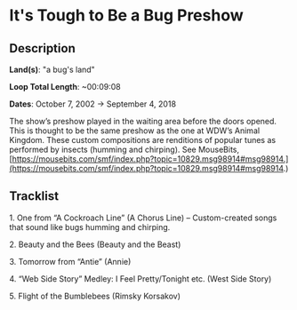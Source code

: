 # It's Tough to Be a Bug Preshow

## Description

**Land(s)**: "a bug's land"

**Loop Total Length**: ~00:09:08

**Dates**: October 7, 2002 → September 4, 2018

The show’s preshow played in the waiting area before the doors opened. This is thought to be the same preshow as the one at WDW’s Animal Kingdom. These custom compositions are renditions of popular tunes as performed by insects (humming and chirping). See MouseBits, [https://mousebits.com/smf/index.php?topic=10829.msg98914#msg98914.](https://mousebits.com/smf/index.php?topic=10829.msg98914#msg98914.)

## Tracklist

1\. One from “A Cockroach Line” (A Chorus Line) – Custom-created songs that sound like bugs humming and chirping.



2\. Beauty and the Bees (Beauty and the Beast)



3\. Tomorrow from “Antie” (Annie)



4\. “Web Side Story” Medley: I Feel Pretty/Tonight etc. (West Side Story)



5\. Flight of the Bumblebees (Rimsky Korsakov)


